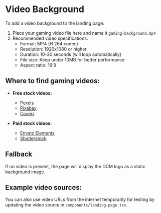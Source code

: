 # Video Background

To add a video background to the landing page:

1. Place your gaming video file here and name it `gaming-background.mp4`
2. Recommended video specifications:
   - Format: MP4 (H.264 codec)
   - Resolution: 1920x1080 or higher
   - Duration: 10-30 seconds (will loop automatically)
   - File size: Keep under 10MB for better performance
   - Aspect ratio: 16:9

## Where to find gaming videos:

- **Free stock videos:**
  - [Pexels](https://www.pexels.com/search/videos/gaming/)
  - [Pixabay](https://pixabay.com/videos/search/gaming/)
  - [Coverr](https://coverr.co/)

- **Paid stock videos:**
  - [Envato Elements](https://elements.envato.com/video)
  - [Shutterstock](https://www.shutterstock.com/video)

## Fallback

If no video is present, the page will display the DCM logo as a static background image.

## Example video sources:

You can also use video URLs from the internet temporarily for testing by updating the video source in `components/landing-page.tsx`.
